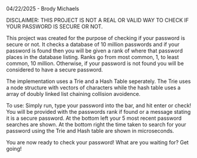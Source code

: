 04/22/2025 - Brody Michaels

DISCLAIMER: THIS PROJECT IS NOT A REAL OR VALID WAY TO CHECK IF YOUR PASSWORD IS SECURE OR NOT.

This project was created for the purpose of checking if your password is secure or not. It checks a database of 10 million
passwords and if your password is found then you will be given a rank of where that password places in the database listing. 
Ranks go from most common, 1, to least common, 10 million. Otherwise, if your password is not found you will be considered to 
have a secure password. 

The implementation uses a Trie and a Hash Table seperately. The Trie uses a node structure with vectors of characters while the 
hash table uses a array of doubly linked list chaining collision avoidence. 

To use:
Simply run, type your password into the bar, and hit enter or check! You will be provided with the passwords rank if found or a 
message stating it is a secure password. At the bottom left your 5 most recent password searches are shown. At the bottom right
the time taken to search for your password using the Trie and Hash table are shown in microseconds.

You are now ready to check your password! What are you waiting for? Get going!
